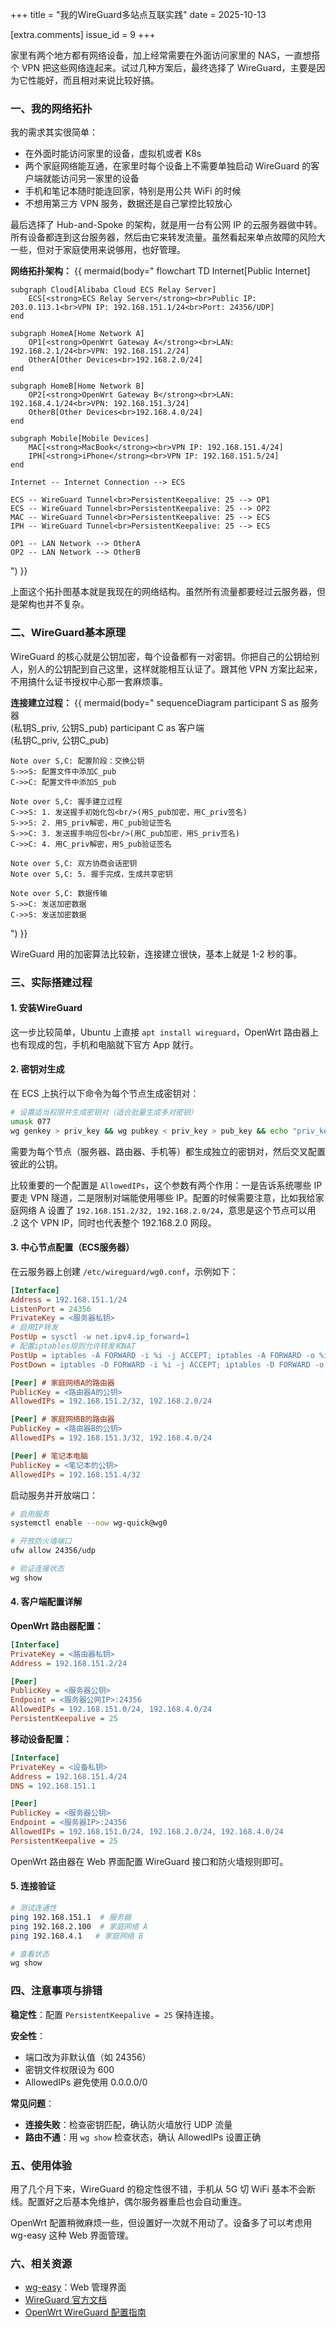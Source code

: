 +++
title = "我的WireGuard多站点互联实践"
date = 2025-10-13

[extra.comments]
issue_id = 9
+++

家里有两个地方都有网络设备，加上经常需要在外面访问家里的 NAS，一直想搭个 VPN 把这些网络连起来。试过几种方案后，最终选择了 WireGuard，主要是因为它性能好，而且相对来说比较好搞。

### 一、我的网络拓扑

我的需求其实很简单：
- 在外面时能访问家里的设备，虚拟机或者 K8s
- 两个家庭网络能互通，在家里时每个设备上不需要单独启动 WireGuard 的客户端就能访问另一家里的设备
- 手机和笔记本随时能连回家，特别是用公共 WiFi 的时候
- 不想用第三方 VPN 服务，数据还是自己掌控比较放心

最后选择了 Hub-and-Spoke 的架构，就是用一台有公网 IP 的云服务器做中转。所有设备都连到这台服务器，然后由它来转发流量。虽然看起来单点故障的风险大一些，但对于家庭使用来说够用，也好管理。

**网络拓扑架构：**
{{ mermaid(body="
flowchart TD
    Internet[Public Internet]

    subgraph Cloud[Alibaba Cloud ECS Relay Server]
        ECS[<strong>ECS Relay Server</strong><br>Public IP: 203.0.113.1<br>VPN IP: 192.168.151.1/24<br>Port: 24356/UDP]
    end

    subgraph HomeA[Home Network A]
        OP1[<strong>OpenWrt Gateway A</strong><br>LAN: 192.168.2.1/24<br>VPN: 192.168.151.2/24]
        OtherA[Other Devices<br>192.168.2.0/24]
    end

    subgraph HomeB[Home Network B]
        OP2[<strong>OpenWrt Gateway B</strong><br>LAN: 192.168.4.1/24<br>VPN: 192.168.151.3/24]
        OtherB[Other Devices<br>192.168.4.0/24]
    end

    subgraph Mobile[Mobile Devices]
        MAC[<strong>MacBook</strong><br>VPN IP: 192.168.151.4/24]
        IPH[<strong>iPhone</strong><br>VPN IP: 192.168.151.5/24]
    end

    Internet -- Internet Connection --> ECS

    ECS -- WireGuard Tunnel<br>PersistentKeepalive: 25 --> OP1
    ECS -- WireGuard Tunnel<br>PersistentKeepalive: 25 --> OP2
    MAC -- WireGuard Tunnel<br>PersistentKeepalive: 25 --> ECS
    IPH -- WireGuard Tunnel<br>PersistentKeepalive: 25 --> ECS

    OP1 -- LAN Network --> OtherA
    OP2 -- LAN Network --> OtherB
") }}

上面这个拓扑图基本就是我现在的网络结构。虽然所有流量都要经过云服务器，但是架构也并不复杂。

### 二、WireGuard基本原理

WireGuard 的核心就是公钥加密，每个设备都有一对密钥。你把自己的公钥给别人，别人的公钥配到自己这里，这样就能相互认证了。跟其他 VPN 方案比起来，不用搞什么证书授权中心那一套麻烦事。

**连接建立过程：**
{{ mermaid(body="
sequenceDiagram
    participant S as 服务器<br/>(私钥S_priv, 公钥S_pub)
    participant C as 客户端<br/>(私钥C_priv, 公钥C_pub)

    Note over S,C: 配置阶段：交换公钥
    S->>S: 配置文件中添加C_pub
    C->>C: 配置文件中添加S_pub

    Note over S,C: 握手建立过程
    C->>S: 1. 发送握手初始化包<br/>(用S_pub加密，用C_priv签名)
    S->>S: 2. 用S_priv解密，用C_pub验证签名
    S->>C: 3. 发送握手响应包<br/>(用C_pub加密，用S_priv签名)
    C->>C: 4. 用C_priv解密，用S_pub验证签名

    Note over S,C: 双方协商会话密钥
    Note over S,C: 5. 握手完成，生成共享密钥

    Note over S,C: 数据传输
    S->>C: 发送加密数据
    C->>S: 发送加密数据
") }}

WireGuard 用的加密算法比较新，连接建立很快，基本上就是 1-2 秒的事。

### 三、实际搭建过程

#### 1. 安装WireGuard
这一步比较简单，Ubuntu 上直接 `apt install wireguard`，OpenWrt 路由器上也有现成的包，手机和电脑就下官方 App 就行。

#### 2. 密钥对生成
在 ECS 上执行以下命令为每个节点生成密钥对：
```bash
# 设置适当权限并生成密钥对（适合批量生成多对密钥）
umask 077
wg genkey > priv_key && wg pubkey < priv_key > pub_key && echo "priv_key" && cat priv_key && echo "pub_key" && cat pub_key && rm -f priv_key pub_key
```

需要为每个节点（服务器、路由器、手机等）都生成独立的密钥对，然后交叉配置彼此的公钥。

比较重要的一个配置是 `AllowedIPs`，这个参数有两个作用：一是告诉系统哪些 IP 要走 VPN 隧道，二是限制对端能使用哪些 IP。配置的时候需要注意，比如我给家庭网络 A 设置了 `192.168.151.2/32, 192.168.2.0/24`，意思是这个节点可以用 .2 这个 VPN IP，同时也代表整个 192.168.2.0 网段。

#### 3. 中心节点配置（ECS服务器）
在云服务器上创建 `/etc/wireguard/wg0.conf`，示例如下：
```ini
[Interface]
Address = 192.168.151.1/24
ListenPort = 24356
PrivateKey = <服务器私钥>
# 启用IP转发
PostUp = sysctl -w net.ipv4.ip_forward=1
# 配置iptables规则允许转发和NAT
PostUp = iptables -A FORWARD -i %i -j ACCEPT; iptables -A FORWARD -o %i -j ACCEPT; iptables -t nat -A POSTROUTING -o eth0 -j MASQUERADE
PostDown = iptables -D FORWARD -i %i -j ACCEPT; iptables -D FORWARD -o %i -j ACCEPT; iptables -t nat -D POSTROUTING -o eth0 -j MASQUERADE

[Peer] # 家庭网络A的路由器
PublicKey = <路由器A的公钥>
AllowedIPs = 192.168.151.2/32, 192.168.2.0/24

[Peer] # 家庭网络B的路由器
PublicKey = <路由器B的公钥>
AllowedIPs = 192.168.151.3/32, 192.168.4.0/24

[Peer] # 笔记本电脑
PublicKey = <笔记本的公钥>
AllowedIPs = 192.168.151.4/32
```

启动服务并开放端口：
```bash
# 启用服务
systemctl enable --now wg-quick@wg0

# 开放防火墙端口
ufw allow 24356/udp

# 验证连接状态
wg show
```

#### 4. 客户端配置详解

**OpenWrt 路由器配置：**
```ini
[Interface]
PrivateKey = <路由器私钥>
Address = 192.168.151.2/24

[Peer]
PublicKey = <服务器公钥>
Endpoint = <服务器公网IP>:24356
AllowedIPs = 192.168.151.0/24, 192.168.4.0/24
PersistentKeepalive = 25
```

**移动设备配置：**
```ini
[Interface]
PrivateKey = <设备私钥>
Address = 192.168.151.4/24
DNS = 192.168.151.1

[Peer]
PublicKey = <服务器公钥>
Endpoint = <服务器IP>:24356
AllowedIPs = 192.168.151.0/24, 192.168.2.0/24, 192.168.4.0/24
PersistentKeepalive = 25
```

OpenWrt 路由器在 Web 界面配置 WireGuard 接口和防火墙规则即可。

#### 5. 连接验证
```bash
# 测试连通性
ping 192.168.151.1  # 服务器
ping 192.168.2.100  # 家庭网络 A
ping 192.168.4.1   # 家庭网络 B

# 查看状态
wg show
```

### 四、注意事项与排错

**稳定性**：配置 `PersistentKeepalive = 25` 保持连接。

**安全性**：
- 端口改为非默认值（如 24356）
- 密钥文件权限设为 600
- AllowedIPs 避免使用 0.0.0.0/0

**常见问题**：
- **连接失败**：检查密钥匹配，确认防火墙放行 UDP 流量
- **路由不通**：用 `wg show` 检查状态，确认 AllowedIPs 设置正确

### 五、使用体验

用了几个月下来，WireGuard 的稳定性很不错，手机从 5G 切 WiFi 基本不会断线。配置好之后基本免维护，偶尔服务器重启也会自动重连。

OpenWrt 配置稍微麻烦一些，但设置好一次就不用动了。设备多了可以考虑用 wg-easy 这种 Web 界面管理。

### 六、相关资源

- [wg-easy](https://github.com/wg-easy/wg-easy)：Web 管理界面
- [WireGuard 官方文档](https://www.wireguard.com/quickstart/)
- [OpenWrt WireGuard 配置指南](https://openwrt.org/docs/guide-user/services/vpn/wireguard/start)
